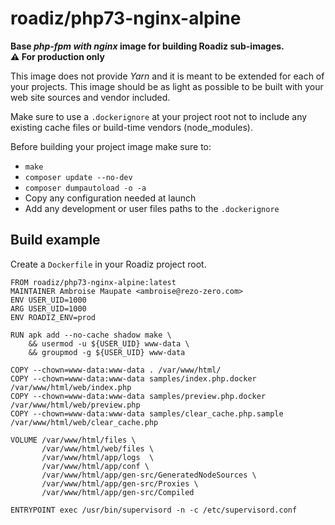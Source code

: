 # roadiz/php73-nginx-alpine
**Base *php-fpm with nginx* image for building Roadiz sub-images.**    
**⚠️ For production only**

This image does not provide *Yarn* and it is meant
to be extended for each of your projects. This image should be as light as possible
to be built with your web site sources and vendor included.

Make sure to use a `.dockerignore` at your project root not to include any existing
cache files or build-time vendors (node_modules).

Before building your project image make sure to:

- `make`
- `composer update --no-dev`
- `composer dumpautoload -o -a`
- Copy any configuration needed at launch
- Add any development or user files paths to the `.dockerignore`

## Build example

Create a `Dockerfile` in your Roadiz project root.

```
FROM roadiz/php73-nginx-alpine:latest
MAINTAINER Ambroise Maupate <ambroise@rezo-zero.com>
ENV USER_UID=1000
ARG USER_UID=1000
ENV ROADIZ_ENV=prod

RUN apk add --no-cache shadow make \
    && usermod -u ${USER_UID} www-data \
    && groupmod -g ${USER_UID} www-data

COPY --chown=www-data:www-data . /var/www/html/
COPY --chown=www-data:www-data samples/index.php.docker /var/www/html/web/index.php
COPY --chown=www-data:www-data samples/preview.php.docker /var/www/html/web/preview.php
COPY --chown=www-data:www-data samples/clear_cache.php.sample /var/www/html/web/clear_cache.php

VOLUME /var/www/html/files \
       /var/www/html/web/files \
       /var/www/html/app/logs  \
       /var/www/html/app/conf \
       /var/www/html/app/gen-src/GeneratedNodeSources \
       /var/www/html/app/gen-src/Proxies \
       /var/www/html/app/gen-src/Compiled

ENTRYPOINT exec /usr/bin/supervisord -n -c /etc/supervisord.conf
```

